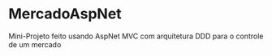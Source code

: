 # MercadoAspNet
Mini-Projeto feito usando AspNet MVC com arquitetura DDD para o controle de um mercado
